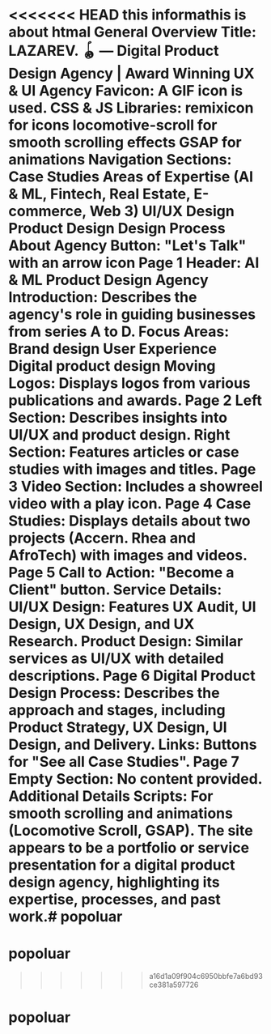  <<<<<<< HEAD
this informathis is about htmal General Overview 
Title: LAZAREV. 🪀 — Digital Product Design Agency | Award Winning UX & UI Agency
Favicon: A GIF icon is used.
CSS & JS Libraries:
remixicon for icons
locomotive-scroll for smooth scrolling effects
GSAP for animations 
Navigation
Sections:
Case Studies
Areas of Expertise (AI & ML, Fintech, Real Estate, E-commerce, Web 3)
UI/UX Design
Product Design
Design Process
About Agency
Button: "Let's Talk" with an arrow icon
Page 1
Header: AI & ML Product Design Agency
Introduction: Describes the agency's role in guiding businesses from series A to D.
Focus Areas:
Brand design
User Experience
Digital product design
Moving Logos: Displays logos from various publications and awards.
Page 2
Left Section: Describes insights into UI/UX and product design.
Right Section: Features articles or case studies with images and titles.
Page 3
Video Section: Includes a showreel video with a play icon.
Page 4
Case Studies: Displays details about two projects (Accern. Rhea and AfroTech) with images and videos.
Page 5
Call to Action: "Become a Client" button.
Service Details:
UI/UX Design: Features UX Audit, UI Design, UX Design, and UX Research.
Product Design: Similar services as UI/UX with detailed descriptions.
Page 6
Digital Product Design Process:
Describes the approach and stages, including Product Strategy, UX Design, UI Design, and Delivery.
Links: Buttons for "See all Case Studies".
Page 7
Empty Section: No content provided.
Additional Details
Scripts: For smooth scrolling and animations (Locomotive Scroll, GSAP).
The site appears to be a portfolio or service presentation for a digital product design agency, highlighting its expertise, processes, and past work.# popoluar
=======
 # popoluar
>>>>>>> a16d1a09f904c6950bbfe7a6bd93ce381a597726
 # popoluar
